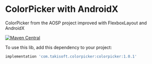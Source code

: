 # ColorPicker with AndroidX
ColorPicker from the AOSP project improved with FlexboxLayout and AndroidX

[![Maven Central](https://img.shields.io/maven-central/v/com.takisoft.colorpicker/colorpicker.svg?label=Maven%20Central)](https://search.maven.org/search?q=g:%22com.takisoft.colorpicker%22%20AND%20a:%22colorpicker%22)

To use this lib, add this dependency to your project:

```gradle
implementation 'com.takisoft.colorpicker:colorpicker:1.0.1'
```
